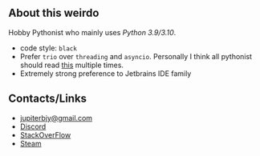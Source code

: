 ## About this weirdo

Hobby Pythonist who mainly uses _Python 3.9/3.10_.

- code style: `black`
- Prefer `trio` over `threading` and `asyncio`. Personally I think all pythonist should read [this](https://vorpus.org/blog/some-thoughts-on-asynchronous-api-design-in-a-post-asyncawait-world/) multiple times.
- Extremely strong preference to Jetbrains IDE family

## Contacts/Links

- jupiterbjy@gmail.com
- [Discord](https://discordapp.com/users/426701488283189249)
- [StackOverFlow](https://stackoverflow.com/users/10909029/jupiterbjy)
- [Steam](https://steamcommunity.com/id/jupiterbjy)

<!--
**jupiterbjy/jupiterbjy** is a ✨ _special_ ✨ repository because its `README.md` (this file) appears on your GitHub profile.

Here are some ideas to get you started:

- 🔭 I’m currently working on ...
- 🌱 I’m currently learning ...
- 👯 I’m looking to collaborate on ...
- 🤔 I’m looking for help with ...
- 💬 Ask me about ...
- 📫 How to reach me: ...
- 😄 Pronouns: ...
- ⚡ Fun fact: ...
-->
